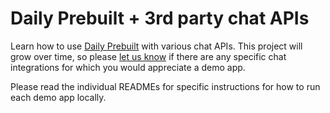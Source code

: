 # Daily Prebuilt + 3rd party chat APIs

Learn how to use [Daily Prebuilt](https://www.daily.co/prebuilt) with various chat APIs. This project will grow over time, so please [let us know](https://www.daily.co/contact/support) if there are any specific chat integrations for which you would appreciate a demo app.

Please read the individual READMEs for specific instructions for how to run each demo app locally.
